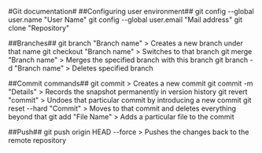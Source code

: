 #Git documentation#
##Configuring user environment##
git config --global user.name "User Name"
git config --global user.email "Mail address"
git clone "Repository"

##Branches##
git branch "Branch name" > Creates a new branch under that name
git checkout "Branch name" > Switches to that branch
git merge "Branch name" > Merges the specified branch with this branch
git branch -d "Branch name" > Deletes specified branch

##Commit commands##
git commit > Creates a new commit
git commit -m "Details" > Records the snapshot permanently in version history
git revert "commit" > Undoes that particular commit by introducing a new commit
git reset --hard "Commit" > Moves to that commit and deletes everything beyond that
git add "File Name" > Adds a particular file to the commit

##Push##
git push origin HEAD --force > Pushes the changes back to the remote repository
